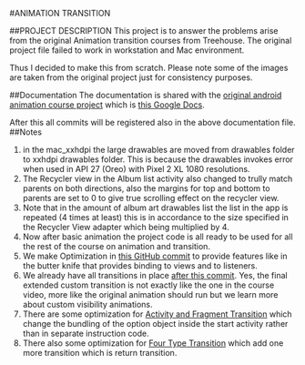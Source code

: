 #ANIMATION TRANSITION

##PROJECT DESCRIPTION
This project is to answer the problems arise from the 
original Animation transition courses from Treehouse. The 
original project file failed to work in workstation and Mac
environment.

Thus I decided to make this from scratch. Please note some
of the images are taken from the original project just for
consistency purposes.

##Documentation
The documentation is shared with the  [original android animation course project](https://github.com/mooracle/android-animations-transitions)
which is [this Google Docs](https://docs.google.com/document/d/16d5h4MTKKhYKzeFlnYeTuba7MuR7mOipVhwBgLFxi-0/edit?usp=sharing).

After this all commits will be registered also in the 
above documentation file.
##Notes
1. in the mac_xxhdpi the large drawables are moved from drawables folder to xxhdpi drawables folder. This is because the 
drawables invokes error when used in API 27 (Oreo) with Pixel 2 XL 1080 resolutions. 
2. The Recycler view in the Album list activity also changed to trully match parents on both directions, also the margins for
top and bottom to parents are set to 0 to give true scrolling effect on the recycler view. 
3. Note that in the amount of album art drawables list the list in the app is repeated (4 times at least) this is in accordance to the size specified in the Recycler View adapter which being multiplied by 4.
4. Now after basic animation the project code is all ready to be used for all the
rest of the course on animation and transition.
5. We make Optimization in [this GitHub commit](https://github.com/mooracle/AnimationTransition/commit/0ef4b368c5c4215271ac99c3d1a59907ecc76025) to provide features like in the butter knife that provides binding to views and to listeners.
6. We already have all transitions in place [after this commit](https://github.com/mooracle/AnimationTransition/commit/b8ffb7fc3a483adafe5901845980ca8974fb9e5e). 
Yes, the final extended custom transition is not exactly like the one in the course video, more like the original animation should run but we learn more about custom visibility animations.
7. There are some optimization for [Activity and Fragment Transition](https://github.com/mooracle/AnimationTransition/commit/574d79e4188e9a3eba0987a609649fecb920ebf3) which change the bundling of the option object inside the start activity rather than in separate instruction code.
8. There also some optimization for [Four Type Transition](https://github.com/mooracle/AnimationTransition/commit/ef1890866045c6e2b84ba2234de190691057f4fd) which add one more transition which is return transition.
